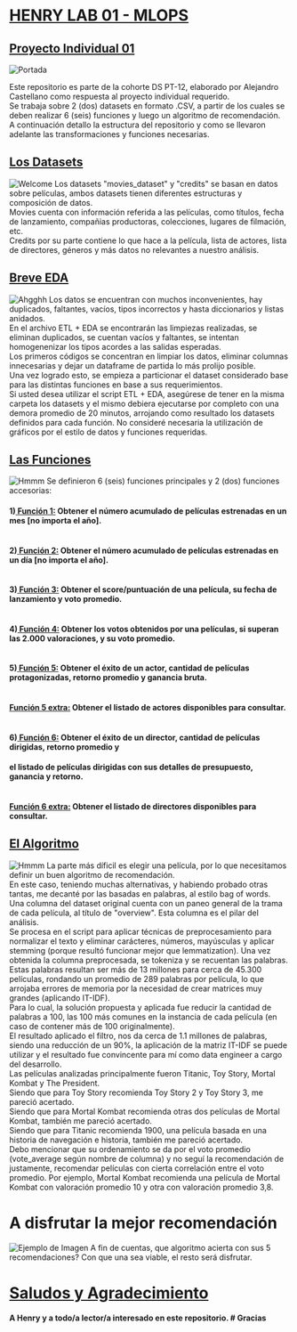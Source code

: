 # <u>HENRY LAB 01 - MLOPS</u>
## <u>Proyecto Individual 01</u>
![Portada](src/portada.gif)

Este repositorio es parte de la cohorte DS PT-12, elaborado por Alejandro Castellano como respuesta al proyecto individual requerido. <br>
Se trabaja sobre 2 (dos) datasets en formato .CSV, a partir de los cuales se deben realizar 6 (seis) funciones y luego un algoritmo de recomendación.<br>
A continuación detallo la estructura del repositorio y como se llevaron adelante las transformaciones y funciones necesarias.<br>

## <u>Los Datasets</u>
![Welcome](src/premios.jpg)
Los datasets "movies_dataset" y "credits" se basan en datos sobre películas, ambos datasets tienen diferentes estructuras y composición de datos.<br> 
Movies cuenta con información referida a las películas, como títulos, fecha de lanzamiento, compañias productoras, colecciones, lugares de filmación, etc.<br>
Credits por su parte contiene lo que hace a la película, lista de actores, lista de directores, géneros y más datos no relevantes a nuestro análisis.<br>

## <u>Breve EDA</u>
![Ahgghh](src/pareja4.jpg)
Los datos se encuentran con muchos inconvenientes, hay duplicados, faltantes, vacíos, tipos incorrectos y hasta diccionarios y listas anidados.<br>
En el archivo ETL + EDA se encontrarán las limpiezas realizadas, se eliminan duplicados, se cuentan vacíos y faltantes, se intentan homogenenizar los tipos acordes a las salidas esperadas.<br>
Los primeros códigos se concentran en limpiar los datos, eliminar columnas innecesarias y dejar un dataframe de partida lo más prolijo posible.<br>
Una vez logrado esto, se empieza a particionar el dataset considerado base para las distintas funciones en base a sus requerimientos.<br>
Si usted desea utilizar el script ETL + EDA, asegúrese de tener en la misma carpeta los datasets y el mismo debiera ejecutarse por completo con una demora promedio de 20 minutos, arrojando como resultado los datasets definidos para cada función.
No consideré necesaria la utilización de gráficos por el estilo de datos y funciones requeridas.<br>

## <u>Las Funciones</u>
![Hmmm](src/pensar.png)
Se definieron 6 (seis) funciones principales y 2 (dos) funciones accesorias:

#### 1)<u> **Función 1:</u> Obtener el número acumulado de películas estrenadas en un mes [no importa el año].** <br><br>
#### 2)<u> **Función 2:</u> Obtener el número acumulado de películas estrenadas en un día [no importa el año].**<br><br>
#### 3)<u> **Función 3:</u> Obtener el score/puntuación de una película, su fecha de lanzamiento y voto promedio.**<br><br>
#### 4)<u> **Función 4:</u> Obtener los votos obtenidos por una películas, si superan las 2.000 valoraciones, y su voto promedio.**<br><br>
#### 5)<u> **Función 5:</u> Obtener el éxito de un actor, cantidad de películas protagonizadas, retorno promedio y ganancia bruta.**<br><br>
#### <u> **Función 5 extra:</u> Obtener el listado de actores disponibles para consultar.**<br><br>
#### 6)<u> **Función 6:</u> Obtener el éxito de un director, cantidad de películas dirigidas, retorno promedio y**
#### **el listado de películas dirigidas con sus detalles de presupuesto, ganancia y retorno.**<br><br>
#### <u> **Función 6 extra:</u> Obtener el listado de directores disponibles para consultar.**<br>


## <u>El Algoritmo</u>
![Hmmm](src/what.png)
La parte más díficil es elegir una película, por lo que necesitamos definir un buen algoritmo de recomendación.<br>
En este caso, teniendo muchas alternativas, y habiendo probado otras tantas, me decanté por las basadas en palabras, al estilo bag of words.<br>
Una columna del dataset original cuenta con un paneo general de la trama de cada película, al título de "overview". Esta columna es el pilar del análisis.<br>
Se procesa en el script para aplicar técnicas de preprocesamiento para normalizar el texto y eliminar carácteres, números, mayúsculas y aplicar stemming (porque resultó funcionar mejor que lemmatization). Una vez obtenida la columna preprocesada, se tokeniza y se recuentan las palabras.<br>
Estas palabras resultan ser más de 13 millones para cerca de 45.300 películas, rondando un promedio de 289 palabras por película, lo que arrojaba errores de memoria por la necesidad de crear matrices muy grandes (aplicando IT-IDF).<br>
Para lo cual, la solución propuesta y aplicada fue reducir la cantidad de palabras a 100, las 100 más comunes en la instancia de cada película (en caso de contener más de 100 originalmente).<br>
El resultado aplicado el filtro, nos da cerca de 1.1 millones de palabras, siendo una reducción de un 90%, la aplicación de la matriz IT-IDF se puede utilizar y el resultado fue convincente para mí como data engineer a cargo del desarrollo.<br>
Las películas analizadas principalmente fueron Titanic, Toy Story, Mortal Kombat y The President.<br>
Siendo que para Toy Story recomienda Toy Story 2 y Toy Story 3, me pareció acertado.<br>
Siendo que para Mortal Kombat recomienda otras dos películas de Mortal Kombat, también me pareció acertado.<br>
Siendo que para Titanic recomienda 1900, una película basada en una historia de navegación e historia, también me pareció acertado.<br>
Debo mencionar que su ordenamiento se da por el voto promedio (vote_average según nombre de columna) y no seguí la recomendación de justamente, recomendar películas con cierta correlación entre el voto promedio. Por ejemplo, Mortal Kombat recomienda una película de Mortal Kombat con valoración promedio 10 y otra con valoración promedio 3,8.<br>
# A disfrutar la mejor recomendación
![Ejemplo de Imagen](publico3.jpg)
A fin de cuentas, que algoritmo acierta con sus 5 recomendaciones? Con que una sea viable, el resto será disfrutar.

# <u> Saludos y Agradecimiento</u>
#### **A Henry y a todo/a lector/a interesado en este repositorio**. # Gracias

